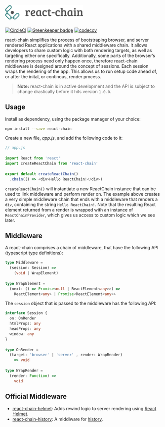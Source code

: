 # <img src="images/react chain logo.png" width="50%">

[![CircleCI](https://img.shields.io/circleci/project/github/aranja/react-chain.svg)](https://circleci.com/gh/aranja/react-chain) [![Greenkeeper badge](https://badges.greenkeeper.io/aranja/react-chain.svg)](https://greenkeeper.io/) [![codecov](https://codecov.io/gh/aranja/react-chain/branch/master/graph/badge.svg)](https://codecov.io/gh/aranja/react-chain)

react-chain simplifies the process of bootstraping browser, and server rendered React applications with a shared middleware chain. It allows developers to share custom logic with both rendering targets, as well as targeting either one specifically. Additionally, some parts of the browser’s rendering process need only happen once, therefore react-chain middleware is designed around the concept of sessions. Each session wraps the rendering of the app. This allows us to run setup code ahead of, or after the inital, or continous, render process.

> **Note:** react-chain is in active development and the API is subject to change drastically before it hits version `1.0.0`.

## Usage

Install as dependency, using the package manager of your choice:

```sh
npm install --save react-chain
```

Create a new file, _app.js_, and add the following code to it:
```js
// app.js

import React from 'react'
import createReactChain from 'react-chain'

export default createReactChain()
  .chain(() => <div>Hello ReactChain!</div>)
```

`createReactChain()` will instantiate a new ReactChain instance that can be used to link middleware and perform render on. The example above creates a very simple middleware chain that ends with a middleware that renders a `div`, containing the string `Hello ReactChain!`. Note that the resulting React element returned from a render is wrapped with an instance of `ReactChainProvider`, which gives us access to custom logic which we see later.

## Middleware

A react-chain comprises a chain of middleware, that have the following API (typescript type definitions):

```ts
type Middleware =
  (session: Session) =>
    (void | WrapElement)
    
type WrapElement =
  (next: () => Promise<null | ReactElement<any>>) =>
    ReactElement<any> | Promise<ReactElement<any>>
```

The `session` object that is passed to the middleware has the following API:

```ts
interface Session {
  on: OnRender
  htmlProps: any
  headProps: any
  window: any
}

type OnRender = 
  (target: 'browser' | 'server' , render: WrapRender)
    => void

type WrapRender =
  (render: Function) =>
    void
```

## Official Middleware

- [react-chain-helmet](packages/react-chain-helmet): Adds rewind logic to server rendering using [React Helmet](https://github.com/nfl/react-helmet).
- [react-chain-history](packages/react-chain-history): A middlware for [history](https://github.com/reacttraining/history).
